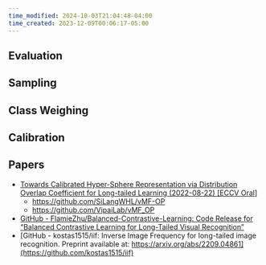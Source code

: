 ```yaml
---
time_modified: 2024-10-03T21:04:48-04:00
time_created: 2023-12-09T00:06:17-05:00
---
```



## Evaluation

## Sampling

## Class Weighing


## Calibration




## Papers

- [Towards Calibrated Hyper-Sphere Representation via Distribution Overlap Coefficient for Long-tailed Learning (2022-08-22) [ECCV Oral]](https://arxiv.org/abs/2208.10043)
  - https://github.com/SiLangWHL/vMF-OP
  - https://github.com/VipaiLab/vMF_OP
- [GitHub - FlamieZhu/Balanced-Contrastive-Learning: Code Release for “Balanced Contrastive Learning for Long-Tailed Visual Recognition”](https://github.com/FlamieZhu/Balanced-Contrastive-Learning)
- [GitHub - kostas1515/iif: Inverse Image Frequency for long-tailed image recognition. Preprint available at: https://arxiv.org/abs/2209.04861](https://github.com/kostas1515/iif)